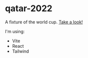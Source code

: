 # qatar-2022
A fixture of the world cup. [Take a look!](https://fabimass.github.io/qatar-2022/)

I'm using:
* Vite
* React
* Tailwind